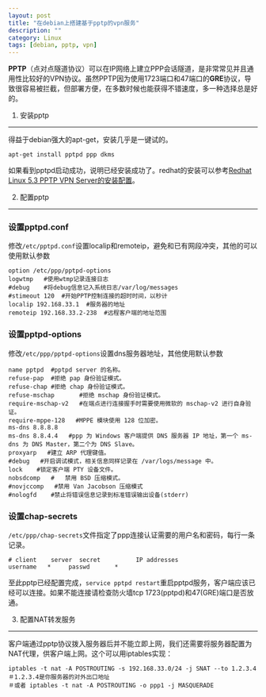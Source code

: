 ```yaml
---
layout: post
title: "在debian上搭建基于pptp的vpn服务"
description: ""
category: Linux
tags: [debian, pptp, vpn]
---
```

**PPTP**（点对点隧道协议）可以在IP网络上建立PPP会话隧道，是非常常见并且通用性比较好的VPN协议。虽然PPTP因为使用1723端口和47端口的**GRE**协议，导致很容易被拦截，但部署方便，在多数时候也能获得不错速度，多一种选择总是好的。

1. 安装pptp
---
得益于debian强大的apt-get，安装几乎是一键试的。

	apt-get install pptpd ppp dkms
如果看到pptpd启动成功，说明已经安装成功了。redhat的安装可以参考[Redhat Linux 5.3 PPTP VPN Server的安装配置](http://viong.blog.51cto.com/844766/276025)。

2. 配置pptp
---
### 设置pptpd.conf
修改`/etc/pptpd.conf`设置localip和remoteip，避免和已有网段冲突，其他的可以使用默认参数
	
	option /etc/ppp/pptpd-options
	logwtmp   #使用wtmp记录连接日志
	#debug    #将debug信息记入系统日志/var/log/messages
	#stimeout 120  #开始PPTP控制连接的超时时间，以秒计
	localip 192.168.33.1  #服务器的地址
	remoteip 192.168.33.2-238  #远程客户端的地址范围

### 设置pptpd-options
修改`/etc/ppp/pptpd-options`设置dns服务器地址，其他使用默认参数
	
	name pptpd	#pptpd server 的名称。
	refuse-pap	#拒绝 pap 身份验证模式。
	refuse-chap	#拒绝 chap 身份验证模式。
	refuse-mschap		#拒绝 mschap 身份验证模式。
	require-mschap-v2	#在端点进行连接握手时需要使用微软的 mschap-v2 进行自身验证。
	require-mppe-128   #MPPE 模块使用 128 位加密。
	ms-dns 8.8.8.8
	ms-dns 8.8.4.4   #ppp 为 Windows 客户端提供 DNS 服务器 IP 地址，第一个 ms-dns 为 DNS Master，第二个为 DNS Slave。
	proxyarp   #建立 ARP 代理键值。
	#debug   #开启调试模式，相关信息同样记录在 /var/logs/message 中。
	lock    #锁定客户端 PTY 设备文件。
	nobsdcomp   #	禁用 BSD 压缩模式。
	#novjccomp   #禁用 Van Jacobson 压缩模式
	#nologfd    #禁止将错误信息记录到标准错误输出设备(stderr)

### 设置chap-secrets
`/etc/ppp/chap-secrets`文件指定了ppp连接认证需要的用户名和密码，每行一条记录。

	# client	server	secret			IP addresses
	username   *     passwd       *
至此pptp已经配置完成，`service pptpd restart`重启pptpd服务，客户端应该已经可以连接。如果不能连接请检查防火墙tcp 1723(pptpd)和47(GRE)端口是否放通。

3. 配置NAT转发服务
---
客户端通过pptp协议拨入服务器后并不能立即上网，我们还需要将服务器配置为NAT代理，供客户端上网。这个可以用iptables实现：

	iptables -t nat -A POSTROUTING -s 192.168.33.0/24 -j SNAT --to 1.2.3.4  ＃1.2.3.4是你服务器的对外出口地址
	＃或者 iptables -t nat -A POSTROUTING -o ppp1 -j MASQUERADE
  
